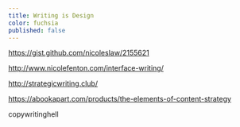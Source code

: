 ```yaml
---
title: Writing is Design
color: fuchsia
published: false
---
```

https://gist.github.com/nicoleslaw/2155621

http://www.nicolefenton.com/interface-writing/

http://strategicwriting.club/

https://abookapart.com/products/the-elements-of-content-strategy


copywritinghell
